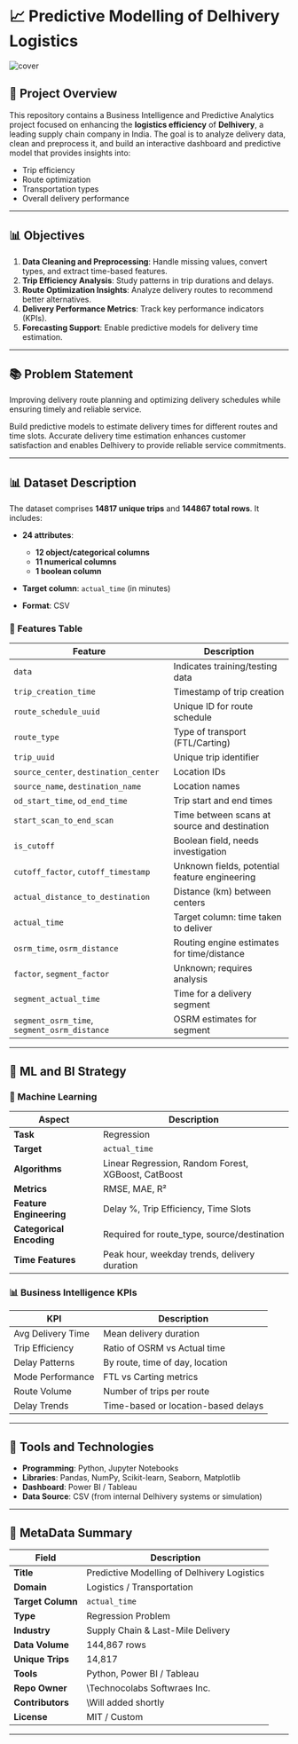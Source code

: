 # 📈 Predictive Modelling of Delhivery Logistics

![cover](https://i.postimg.cc/mkKCL8Cf/cover-image.webp)

## 📅 Project Overview

This repository contains a Business Intelligence and Predictive Analytics project focused on enhancing the **logistics efficiency** of **Delhivery**, a leading supply chain company in India. The goal is to analyze delivery data, clean and preprocess it, and build an interactive dashboard and predictive model that provides insights into:

* Trip efficiency
* Route optimization
* Transportation types
* Overall delivery performance

---

## 📊 Objectives

1. **Data Cleaning and Preprocessing**: Handle missing values, convert types, and extract time-based features.
2. **Trip Efficiency Analysis**: Study patterns in trip durations and delays.
3. **Route Optimization Insights**: Analyze delivery routes to recommend better alternatives.
4. **Delivery Performance Metrics**: Track key performance indicators (KPIs).
5. **Forecasting Support**: Enable predictive models for delivery time estimation.

---

## 📚 Problem Statement

Improving delivery route planning and optimizing delivery schedules while ensuring timely and reliable service.

Build predictive models to estimate delivery times for different routes and time slots. Accurate delivery time estimation enhances customer satisfaction and enables Delhivery to provide reliable service commitments.

---

## 📊 Dataset Description

The dataset comprises **14817 unique trips** and **144867 total rows**. It includes:

* **24 attributes**:

  * **12 object/categorical columns**
  * **11 numerical columns**
  * **1 boolean column**
* **Target column**: `actual_time` (in minutes)
* **Format**: CSV

### 🔄 Features Table

| Feature                                      | Description                                   |
| -------------------------------------------- | --------------------------------------------- |
| `data`                                       | Indicates training/testing data               |
| `trip_creation_time`                         | Timestamp of trip creation                    |
| `route_schedule_uuid`                        | Unique ID for route schedule                  |
| `route_type`                                 | Type of transport (FTL/Carting)               |
| `trip_uuid`                                  | Unique trip identifier                        |
| `source_center`, `destination_center`        | Location IDs                                  |
| `source_name`, `destination_name`            | Location names                                |
| `od_start_time`, `od_end_time`               | Trip start and end times                      |
| `start_scan_to_end_scan`                     | Time between scans at source and destination  |
| `is_cutoff`                                  | Boolean field, needs investigation            |
| `cutoff_factor`, `cutoff_timestamp`          | Unknown fields, potential feature engineering |
| `actual_distance_to_destination`             | Distance (km) between centers                 |
| `actual_time`                                | Target column: time taken to deliver          |
| `osrm_time`, `osrm_distance`                 | Routing engine estimates for time/distance    |
| `factor`, `segment_factor`                   | Unknown; requires analysis                    |
| `segment_actual_time`                        | Time for a delivery segment                   |
| `segment_osrm_time`, `segment_osrm_distance` | OSRM estimates for segment                    |

---

## 🧰 ML and BI Strategy

### 🧮 Machine Learning

| Aspect                   | Description                                         |
| ------------------------ | --------------------------------------------------- |
| **Task**                 | Regression                                          |
| **Target**               | `actual_time`                                       |
| **Algorithms**           | Linear Regression, Random Forest, XGBoost, CatBoost |
| **Metrics**              | RMSE, MAE, R²                                       |
| **Feature Engineering**  | Delay %, Trip Efficiency, Time Slots                |
| **Categorical Encoding** | Required for route\_type, source/destination        |
| **Time Features**        | Peak hour, weekday trends, delivery duration        |

### 📊 Business Intelligence KPIs

| KPI               | Description                         |
| ----------------- | ----------------------------------- |
| Avg Delivery Time | Mean delivery duration              |
| Trip Efficiency   | Ratio of OSRM vs Actual time        |
| Delay Patterns    | By route, time of day, location     |
| Mode Performance  | FTL vs Carting metrics              |
| Route Volume      | Number of trips per route           |
| Delay Trends      | Time-based or location-based delays |

---

## 🔧 Tools and Technologies

* **Programming**: Python, Jupyter Notebooks
* **Libraries**: Pandas, NumPy, Scikit-learn, Seaborn, Matplotlib
* **Dashboard**: Power BI / Tableau
* **Data Source**: CSV (from internal Delhivery systems or simulation)

---

## 🔐 MetaData Summary

| Field             | Description                                          |
| ----------------- | ---------------------------------------------------- |
| **Title**         | Predictive Modelling of Delhivery Logistics          |
| **Domain**        | Logistics / Transportation                           |
| **Target Column** | `actual_time`                                        |
| **Type**          | Regression Problem                                   |
| **Industry**      | Supply Chain & Last-Mile Delivery                    |
| **Data Volume**   | 144,867 rows                                         |
| **Unique Trips**  | 14,817                                               |
| **Tools**         | Python, Power BI / Tableau                           |
| **Repo Owner**    | \Technocolabs Softwraes Inc.                                      |
| **Contributors**  | \Will added shortly                             |
| **License**       | MIT / Custom                                         |

---
